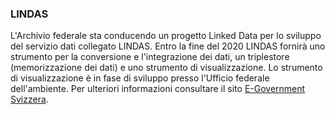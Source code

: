 ### LINDAS

L'Archivio federale sta conducendo un progetto Linked Data per lo sviluppo del servizio dati collegato LINDAS. Entro la fine del 2020 LINDAS fornirà uno strumento per la conversione e l'integrazione dei dati, un triplestore (memorizzazione dei dati) e uno strumento di visualizzazione. Lo strumento di visualizzazione è in fase di sviluppo presso l'Ufficio federale dell'ambiente. Per ulteriori informazioni consultare il sito [E-Government Svizzera](https://www.egovernment.ch/it/umsetzung/e-government-schweiz-2008-2015/lindas/).
